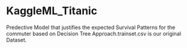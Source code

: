 # KaggleML_Titanic
Predective Model that justifies the expected Survival Patterns for the commuter based on Decision Tree Approach.trainset.csv is our original Dataset.
